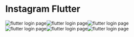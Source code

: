 # Instagram Flutter 
![flutter login page](https://i.imgur.com/aRXAJGL.png)![flutter login page](https://i.imgur.com/eGVd4lV.png)![flutter login page](https://i.imgur.com/tUPMWd6.png)
![flutter login page](https://i.imgur.com/YHUgdQo.png)![flutter login page]( https://i.imgur.com/0hT5EVj.png)![flutter login page](https://i.imgur.com/idDDMeb.png)
 






